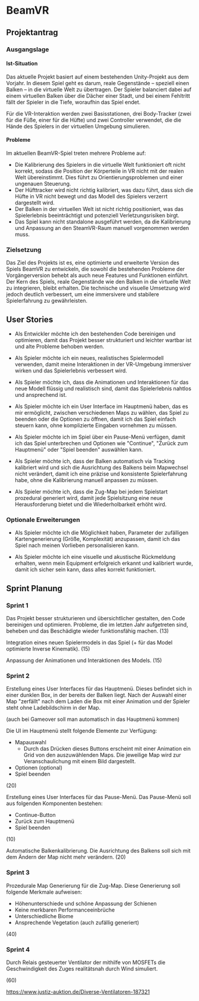# BeamVR
## Projektantrag
### Ausgangslage
#### Ist-Situation
Das aktuelle Projekt basiert auf einem bestehenden Unity-Projekt aus dem Vorjahr. In diesem Spiel geht es darum, reale Gegenstände – speziell einen Balken – in die virtuelle Welt zu übertragen. Der Spieler balanciert dabei auf einem virtuellen Balken über die Dächer einer Stadt, und bei einem Fehltritt fällt der Spieler in die Tiefe, woraufhin das Spiel endet.

Für die VR-Interaktion werden zwei Basisstationen, drei Body-Tracker (zwei für die Füße, einer für die Hüfte) und zwei Controller verwendet, die die Hände des Spielers in der virtuellen Umgebung simulieren.

#### Probleme
Im aktuellen BeamVR-Spiel treten mehrere Probleme auf:

* Die Kalibrierung des Spielers in die virtuelle Welt funktioniert oft nicht korrekt, sodass die Position der Körperteile in VR nicht mit der realen Welt übereinstimmt. Dies führt zu Orientierungsproblemen und einer ungenauen Steuerung.
* Der Hüfttracker wird nicht richtig kalibriert, was dazu führt, dass sich die Hüfte in VR nicht bewegt und das Modell des Spielers verzerrt dargestellt wird.
* Der Balken in der virtuellen Welt ist nicht richtig positioniert, was das Spielerlebnis beeinträchtigt und potenziell Verletzungsrisiken birgt.
* Das Spiel kann nicht standalone ausgeführt werden, da die Kalibrierung und Anpassung an den SteamVR-Raum manuell vorgenommen werden muss.

### Zielsetzung
Das Ziel des Projekts ist es, eine optimierte und erweiterte Version des Spiels BeamVR zu entwickeln, die sowohl die bestehenden Probleme der Vorgängerversion behebt als auch neue Features und Funktionen einführt. Der Kern des Spiels, reale Gegenstände wie den Balken in die virtuelle Welt zu integrieren, bleibt erhalten. Die technische und visuelle Umsetzung wird jedoch deutlich verbessert, um eine immersivere und stabilere Spielerfahrung zu gewährleisten.

## User Stories 

* Als Entwickler möchte ich den bestehenden Code bereinigen und optimieren, damit das Projekt besser strukturiert und leichter wartbar ist und alte Probleme behoben werden.

* Als Spieler möchte ich ein neues, realistisches Spielermodell verwenden, damit meine Interaktionen in der VR-Umgebung immersiver wirken und das Spielerlebnis verbessert wird.

* Als Spieler möchte ich, dass die Animationen und Interaktionen für das neue Modell flüssig und realistisch sind, damit das Spielerlebnis nahtlos und ansprechend ist.

* Als Spieler möchte ich ein User Interface im Hauptmenü haben, das es mir ermöglicht, zwischen verschiedenen Maps zu wählen, das Spiel zu beenden oder die Optionen zu öffnen, damit ich das Spiel einfach steuern kann, ohne komplizierte Eingaben vornehmen zu müssen.

* Als Spieler möchte ich im Spiel über ein Pause-Menü verfügen, damit ich das Spiel unterbrechen und Optionen wie "Continue", "Zurück zum Hauptmenü" oder "Spiel beenden" auswählen kann.

* Als Spieler möchte ich, dass der Balken automatisch via Tracking kalibriert wird und sich die Ausrichtung des Balkens beim Mapwechsel nicht verändert, damit ich eine präzise und konsistente Spielerfahrung habe, ohne die Kalibrierung manuell anpassen zu müssen.

* Als Spieler möchte ich, dass die Zug-Map bei jedem Spielstart prozedural generiert wird, damit jede Spielsitzung eine neue Herausforderung bietet und die Wiederholbarkeit erhöht wird.

### Optionale Erweiterungen 

* Als Spieler möchte ich die Möglichkeit haben, Parameter der zufälligen Kartengenerierung (Größe, Komplexität) anzupassen, damit ich das Spiel nach meinen Vorlieben personalisieren kann.

* Als Spieler möchte ich eine visuelle und akustische Rückmeldung erhalten, wenn mein Equipment erfolgreich erkannt und kalibriert wurde, damit ich sicher sein kann, dass alles korrekt funktioniert.

## Sprint Planung 

### Sprint 1 

Das Projekt besser strukturieren und übersichtlicher gestalten, den Code bereinigen und optimieren. Probleme, die im letzten Jahr aufgetreten sind, beheben und das Beschädigte wieder funktionsfähig machen. (13)

Integration eines neuen Spielermodels in das Spiel (+ für das Model optimierte Inverse Kinematik). (15)

Anpassung der Animationen und Interaktionen des Models. (15)

### Sprint 2 

Erstellung eines User Interfaces für das Hauptmenü. Dieses befindet sich in einer dunklen Box, in der bereits der Balken liegt. Nach der Auswahl einer Map "zerfällt" nach dem Laden die Box mit einer Animation und der Spieler steht ohne Ladebildschirm in der Map.

(auch bei Gameover soll man automatisch in das Hauptmenü kommen)

Die UI im Hauptmenü stellt folgende Elemente zur Verfügung: 

* Mapauswahl
     - Durch das Drücken dieses Buttons erscheint mit einer Animation ein Grid von den auszuwählenden Maps. Die jeweilige Map wird zur Veranschaulichung mit einem Bild dargestellt. 
* Optionen (optional)
* Spiel beenden

(20)

Erstellung eines User Interfaces für das Pause-Menü. Das Pause-Menü soll aus folgenden Komponenten bestehen: 

* Continue-Button 
* Zurück zum Hauptmenü 
* Spiel beenden 

(10)

Automatische Balkenkalibrierung. Die Ausrichtung des Balkens soll sich mit dem Ändern der Map nicht mehr verändern. (20)

### Sprint 3 

Prozedurale Map Generierung für die Zug-Map. Diese Generierung soll folgende Merkmale aufweisen: 

* Höhenunterschiede und schöne Anpassung der Schienen 
* Keine merkbaren Performanceeinbrüche 
* Unterschiedliche Biome 
* Ansprechende Vegetation (auch zufällig generiert)

(40)

### Sprint 4

Durch Relais gesteuerter Ventilator der mithilfe von MOSFETs die Geschwindigkeit des Zuges realitätsnah durch Wind simuliert.

(60)

https://www.justiz-auktion.de/Diverse-Ventilatoren-187321
